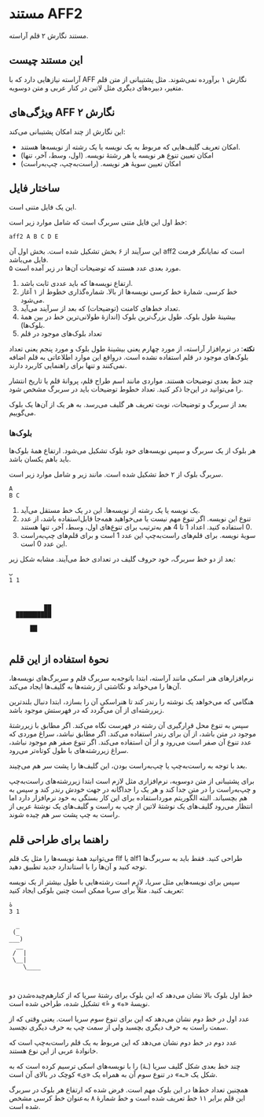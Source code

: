 # مستند AFF2
مستند نگارش ۲ قلم آراسته.

## این مستند چیست
آراسته نیازهایی دارد که با AFF نگارش ۱ برآورده نمی‌شوند. مثل پشتیبانی از متن قلم متغیر، دبیره‌های دیگری مثل لاتین در کنار عربی و متن دوسویه.


## ویژگی‌های AFF نگارش ۲
این نگارش از چند امکان پشتیبانی می‌کند:
- امکان تعریف گلیف‌هایی که مربوط به یک نویسه یا یک رشته از نویسه‌ها هستند.
- امکان تعیین تنوع هر نویسه یا هر رشتهٔ نویسه. (اول، وسط، آخر، تنها)
- امکان تعیین سویهٔ هر نویسه. (راست‌به‌چپ، چپ‌به‌راست)

## ساختار فایل
این یک فایل متنی است.

خط اول این فایل متنی سربرگ است که شامل موارد زیر است:


```
aff2 A B C D E
```

این سرآیند از ۶ بخش تشکیل شده است. بخش اول آن aff2 است که نمایانگر فرمت فایل می‌باشد.  
۵ مورد بعدی عدد هستند که توضیحات آن‌ها در زیر آمده است.
1. ارتفاع نویسه‌ها که باید عددی ثابت باشد.
2. خط کرسی. شمارهٔ خط کرسی نویسه‌ها از بالا. شماره‌گذاری خطوط از ۱ آغاز می‌شود.
3. تعداد خط‌های کامنت (توضیحات) که بعد از سرآیند می‌آید.
4. بیشینهٔ طول بلوک. طول بزرگ‌ترین بلوک (اندازهٔ طولانی‌ترین خط در بین همهٔ بلوک‌ها).
5. تعداد بلوک‌های موجود در قلم

**نکته**: در نرم‌افزار آراسته، از مورد چهارم یعنی بیشینهٔ طول بلوک و مورد پنجم یعنی تعداد بلوک‌های موجود در قلم استفاده نشده است. درواقع این موارد اطلاعاتی به قلم اضافه نمی‌کنند و تنها برای راهنمایی کاربرد دارند.



چند خط بعدی توضیحات هستند. مواردی مانند اسم طراح قلم، پروانهٔ قلم یا تاریخ انتشار را می‌توانید در این‌جا ذکر کنید. تعداد خطوط توضیحات باید در سربرگ مشخص شود.

بعد از سربرگ و توضیحات، نوبت تعریف هر گلیف می‌رسد. به هر یک از آن‌ها یک بلوک می‌گوییم.


### بلوک‌ها

هر بلوک از یک سربرگ و سپس نویسه‌های خود بلوک تشکیل می‌شود. ارتفاع همهٔ بلوک‌ها باید باهم یکسان باشد.

سربرگ بلوک از ۲ خط تشکیل شده است. مانند زیر و شامل موارد زیر است.
```
A
B C
```

1. یک نویسه یا یک رشته از نویسه‌ها. این در یک خط مستقل می‌آید.
2. تنوع این نویسه. اگر تنوع مهم نیست یا می‌خواهید همه‌جا قابل‌استفاده باشد، از عدد 0 استفاده کنید. اعداد 1 تا 4 هم به‌ترتیب برای تنوع‌های اول، وسط، آخر، تنها هستند.
3. سویهٔ نویسه. برای قلم‌های راست‌به‌چپ این عدد 1 است و برای قلم‌های چپ‌به‌راست این عدد 0 است. 

بعد از دو خط سربرگ، خود حروف گلیف در تعدادی خط می‌آیند. مشابه شکل زیر:

```
ب
1 1
            
            
            
          ██
  ██████████
            
      ██    
            
```

## نحوهٔ استفاده از این قلم
نرم‌افزارهای هنر اسکی مانند آراسته، ابتدا باتوجه‌به سربرگ قلم و سربرگ‌های نویسه‌ها، آن‌ها را می‌خواند و نگاشتی از رشته‌ها به گلیف‌ها ایجاد می‌کند.

هنگامی که می‌خواهد یک نوشته را رندر کند تا هنراسکی آن را بسازد، ابتدا دنبال بلندترین زیررشته‌ای از آن می‌گردد که در فهرستش موجود باشد.

سپس به تنوع محل قرارگیری آن رشته در فهرست نگاه می‌کند. اگر مطابق با زیررشتهٔ موجود در متن باشد، از آن برای رندر استفاده می‌کند. اگر مطابق نباشد، سراغ موردی که عدد تنوع آن صفر است می‌رود و از آن استفاده می‌کند. اگر تنوع صفر هم موجود نباشد، سراغ زیررشته‌های با طول کوتاه‌تر می‌رود.

بعد با توجه به راست‌به‌چپ یا چپ‌به‌راست بودن، این گلیف‌ها را پشت سر هم می‌چیند.

برای پشتیبانی از متن دوسویه، نرم‌افزاری مثل لازم است ابتدا زیررشته‌های راست‌به‌چپ و چپ‌به‌راست را در متن جدا کند و هر یک را جداگانه در جهت خودش رندر کند و سپس به هم بچسباند. البته الگوریتم مورداستفاده برای این کار بستگی به خود نرم‌افزار دارد اما انتظار می‌رود گلیف‌های یک نوشتهٔ لاتین از چپ به راست و گلیف‌های یک نوشتهٔ عربی از راست به چپ پشت سر هم چیده شوند.

## راهنما برای طراحی قلم
می‌توانید همهٔ نویسه‌ها را مثل یک قلم flf یا alf1 طراحی کنید. فقط باید به سربرگ‌ها توجه کنید و آن‌ها را با استاندارد جدید تطبیق دهید.

سپس برای نویسه‌هایی مثل سریا، لازم است رشته‌هایی با طول بیشتر از یک نویسه تعریف کنید. مثلاً برای سریا ممکن است چنین بلوکی ایجاد کنید:

```
هٔ
3 1

  _
 (_
___)
  __
 /  |
 \__|
    \____



```

خط اول بلوک بالا نشان می‌دهد که این بلوک برای رشتهٔ سریا که از کنارهم‌چیده‌شدن دو نویسهٔ «ه» و «ٔ» تشکیل شده، طراحی شده است.

عدد اول در خط دوم نشان می‌دهد که این برای تنوع سوم سریا است. یعنی وقتی که از سمت راست به حرف دیگری بچسبد ولی از سمت چپ به حرف دیگری نچسبد.

عدد دوم در خط دوم نشان می‌دهد که این مربوط به یک قلم راست‌به‌چپ است که خانوادهٔ عربی از این نوع هستند.

چند خط بعدی شکل گلیف سریا (ـهٔ) را با نویسه‌های اسکی ترسیم کرده است که به شکل یک «ـه» در تنوع سوم آن به همراه یک «ی» کوچک در بالای آن است.

همچنین تعداد خط‌ها در این بلوک مهم است. فرض شده که ارتفاع هر بلوک در سربرگ این قلم برابر ۱۱ خط تعریف شده است و خط شمارهٔ ۸ به‌عنوان خط کرسی مشخص شده است. 